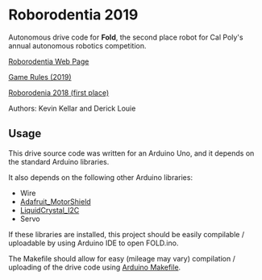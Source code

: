 # Roborodentia 2019

Autonomous drive code for **Fold**, the second place robot for Cal Poly's annual autonomous robotics competition.

[Roborodentia Web Page](http://roborodentia.calpoly.edu/)

[Game Rules (2019)](https://docs.google.com/document/d/1yxtSJe29Ct2Tb8KmzMLPe1f2cj2fBtazdUNPZ5FT0Tg/edit)

[Roborodenia 2018 (first place)](https://github.com/kkevlar/roborodentia2018)

Authors: Kevin Kellar and Derick Louie

## Usage

This drive source code was written for an Arduino Uno, and it depends on the standard Arduino libraries. 

It also depends on the following other Arduino libraries:
* Wire
* [Adafruit_MotorShield](https://github.com/adafruit/Adafruit_Motor_Shield_V2_Library)
* [LiquidCrystal_I2C](https://github.com/kkevlar/LiquidCrystal_I2C)
* Servo

If these libraries are installed, this project should be easily compilable / uploadable by using Arduino IDE to open FOLD.ino.

The Makefile should allow for easy (mileage may vary) compilation / uploading of the drive code using [Arduino Makefile](https://github.com/sudar/Arduino-Makefile).


